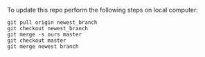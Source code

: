 To update this repo perform the following steps on local computer:

```
git pull origin newest_branch
git checkout newest_branch
git merge -s ours master
git checkout master
git merge newest branch
```

